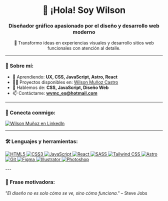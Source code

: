 <h1 align="center">👋 ¡Hola! Soy Wilson</h1>
<h3 align="center">Diseñador gráfico apasionado por el diseño y desarrollo web moderno</h3>

<p align="center">
  🌟 Transformo ideas en experiencias visuales y desarrollo sitios web funcionales con atención al detalle.
</p>

---

### 🚀 Sobre mí:
- 🌱 Aprendiendo: **UX, CSS, JavaScript, Astro, React**  
- 👨‍💻 Proyectos disponibles en: [Wilson Muñoz Castro](https://wilsonmunoz.com/)  
- 💬 Hablemos de: **CSS, JavaScript, Diseño Web**  
- 📫 Contáctame: **wvmc_es@hotmail.com**

---

### 🤝 Conecta conmigo:
<p align="left">
  <a href="https://linkedin.com/in/wilsonmunozc" target="blank">
    <img align="center" src="https://img.shields.io/badge/LinkedIn-0077B5?logo=linkedin&logoColor=white" alt="Wilson Muñoz en LinkedIn" />
  </a>
</p>

---

### 🛠️ Lenguajes y herramientas:
<p align="left">
  <a href="https://developer.mozilla.org/en-US/docs/Web/HTML" target="_blank" rel="noreferrer">
    <img src="https://img.shields.io/badge/HTML5-E34F26?style=for-the-badge&logo=html5&logoColor=white" alt="HTML5" />
  </a>
  <a href="https://www.w3schools.com/css/" target="_blank" rel="noreferrer">
    <img src="https://img.shields.io/badge/CSS3-1572B6?style=for-the-badge&logo=css3&logoColor=white" alt="CSS3" />
  </a>
  <a href="https://developer.mozilla.org/en-US/docs/Web/JavaScript" target="_blank" rel="noreferrer">
    <img src="https://img.shields.io/badge/JavaScript-F7DF1E?style=for-the-badge&logo=javascript&logoColor=black" alt="JavaScript" />
  </a>
  <a href="https://reactjs.org/" target="_blank" rel="noreferrer">
    <img src="https://img.shields.io/badge/React-61DAFB?style=for-the-badge&logo=react&logoColor=black" alt="React" />
  </a>
  <a href="https://sass-lang.com" target="_blank" rel="noreferrer">
    <img src="https://img.shields.io/badge/SASS-CC6699?style=for-the-badge&logo=sass&logoColor=white" alt="SASS" />
  </a>
  <a href="https://tailwindcss.com/" target="_blank" rel="noreferrer">
    <img src="https://img.shields.io/badge/TailwindCSS-06B6D4?style=for-the-badge&logo=tailwindcss&logoColor=white" alt="Tailwind CSS" />
  </a>
  <a href="https://astro.build/" target="_blank" rel="noreferrer">
    <img src="https://img.shields.io/badge/-Astro-black?style=for-the-badge&logoColor=white&logo=astro&color=646CFF" alt="Astro" />
  </a>
  <a href="https://git-scm.com/" target="_blank" rel="noreferrer">
    <img src="https://img.shields.io/badge/Git-F05032?style=for-the-badge&logo=git&logoColor=white" alt="Git" />
  </a>
  <a href="https://www.figma.com/" target="_blank" rel="noreferrer">
    <img src="https://img.shields.io/badge/Figma-F24E1E?style=for-the-badge&logo=figma&logoColor=white" alt="Figma" />
  </a>
  <a href="https://www.adobe.com/in/products/illustrator.html" target="_blank" rel="noreferrer">
    <img src="https://img.shields.io/badge/Adobe_Illustrator-FF9A00?style=for-the-badge&logo=adobeillustrator&logoColor=white" alt="Illustrator" />
  </a>
  <a href="https://www.photoshop.com/en" target="_blank" rel="noreferrer">
    <img src="https://img.shields.io/badge/Photoshop-31A8FF?style=for-the-badge&logo=adobephotoshop&logoColor=white" alt="Photoshop" />
  </a>
</p>
---

### 🌟 Frase motivadora:
*"El diseño no es solo cómo se ve, sino cómo funciona."* – Steve Jobs
